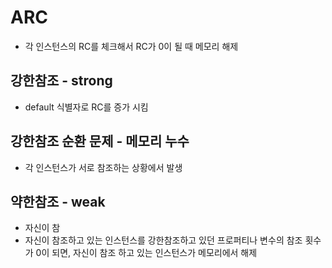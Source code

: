 # ARC
- 각 인스턴스의 RC를 체크해서 RC가 0이 될 때 메모리 해제

## 강한참조 - strong
- default 식별자로 RC를 증가 시킴

## 강한참조 순환 문제 - 메모리 누수
- 각 인스턴스가 서로 참조하는 상황에서 발생

## 약한참조 - weak
- 자신이 참
- 자신이 참조하고 있는 인스턴스를 강한참조하고 있던 프로퍼티나 변수의 참조 횟수가 0이 되면, 자신이 참조 하고 있는 인스턴스가 메모리에서 해제
